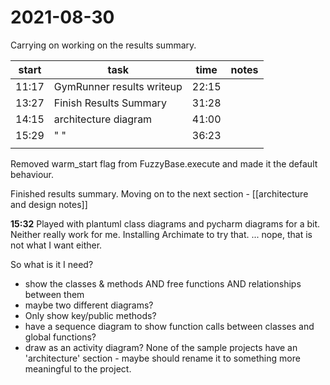 # 2021-08-30
Carrying on working on the results summary.  

| start | task                      | time  | notes |
| ----- | ------------------------- | ----- | ----- |
| 11:17 | GymRunner results writeup | 22:15 |       |
| 13:27 | Finish Results Summary    | 31:28 |       |
| 14:15 | architecture diagram      | 41:00 |       |
| 15:29 | " "                       | 36:23 |       |
|       |                           |       |       |

Removed warm_start flag from FuzzyBase.execute and made it the default behaviour.

Finished results summary.   Moving on to the next section - [[architecture and design notes]]

**15:32** Played with plantuml class diagrams and pycharm diagrams for a bit.  Neither really work for me.  Installing Archimate to try that.
... nope, that is not what I want either.

So what is it I need?
- show the classes & methods AND free functions AND relationships between them
- maybe two different diagrams?
- Only show key/public methods?  
- have a sequence diagram to show function calls between classes and global functions?
- draw as an activity diagram?
None of the sample projects have an 'architecture' section - maybe should rename it to something more meaningful to the project.

